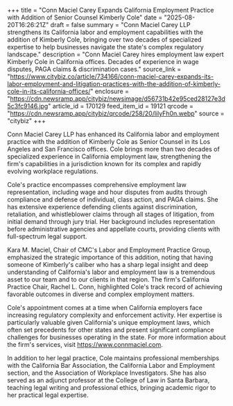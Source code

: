 +++
title = "Conn Maciel Carey Expands California Employment Practice with Addition of Senior Counsel Kimberly Cole"
date = "2025-08-20T16:26:21Z"
draft = false
summary = "Conn Maciel Carey LLP strengthens its California labor and employment capabilities with the addition of Kimberly Cole, bringing over two decades of specialized expertise to help businesses navigate the state's complex regulatory landscape."
description = "Conn Maciel Carey hires employment law expert Kimberly Cole in California offices. Decades of experience in wage disputes, PAGA claims & discrimination cases."
source_link = "https://www.citybiz.co/article/734166/conn-maciel-carey-expands-its-labor-employment-and-litigation-practices-with-the-addition-of-kimberly-cole-in-its-california-offices/"
enclosure = "https://cdn.newsramp.app/citybiz/newsimage/d56731b42e95ced28127e3d5c3fc9146.jpg"
article_id = 170129
feed_item_id = 19121
qrcode = "https://cdn.newsramp.app/citybiz/qrcode/258/20/lilyFh0n.webp"
source = "citybiz"
+++

<p>Conn Maciel Carey LLP has enhanced its California labor and employment practice with the addition of Kimberly Cole as Senior Counsel in its Los Angeles and San Francisco offices. Cole brings more than two decades of specialized experience in California employment law, strengthening the firm's capabilities in a jurisdiction known for its complex and rapidly evolving workplace regulations.</p><p>Cole's practice encompasses comprehensive employment law representation, including wage and hour disputes from audits through compliance and defense of individual, class action, and PAGA claims. She has extensive experience defending clients against discrimination, retaliation, and whistleblower claims through all stages of litigation, from initial demand through jury trial. Her background includes representation before administrative agencies and appellate courts, providing clients with full-spectrum legal support.</p><p>Kara M. Maciel, Chair of CMC's Labor and Employment Practice Group, emphasized the strategic importance of this addition, noting that having someone of Kimberly's caliber who has a sharp legal insight and deep understanding of California's labor and employment law is a tremendous asset to our team and to our clients in that region. The firm's California Practice Chair, Rachel L. Conn, highlighted Cole's track record of achieving favorable outcomes in diverse and complex employment matters.</p><p>Cole's appointment comes at a time when California employers face increasing regulatory complexity and enforcement activity. Her expertise is particularly valuable given California's unique employment laws, which often set precedents for other states and present significant compliance challenges for businesses operating in the state. For more information about the firm's services, visit <a href="https://www.connmaciel.com" rel="nofollow" target="_blank">https://www.connmaciel.com</a>.</p><p>In addition to her legal practice, Cole maintains professional memberships with the California Bar Association, the California Labor and Employment section, and the Association of Workplace Investigators. She has also served as an adjunct professor at the College of Law in Santa Barbara, teaching legal writing and professional ethics, bringing academic rigor to her practical legal expertise.</p>